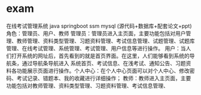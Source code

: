 # exam
在线考试管理系统 java springboot ssm mysql (源代码+数据库+配套论文+ppt) 角色：管理员、用户、教师  管理员：管理员进入主页面，主要功能包括对用户管理、教师管理、资料类型管理、习题资料管理、考试信息管理、试题管理、试题库管理、在线考试管理、系统管理、考试管理、用户信息等进行操作。  用户：当人们打开系统的网址后，首先看到的就是首页界面。在这里，人们能够看到系统的导航条，通过导航条导航进入 系统首页、考试信息、在浅考试、通知公告、习题资料各功能展示页面进行操作。个人中心：在个人中心页面可以对个人中心、修改密码、考试记录、错题本、我的收藏进行详细操作；  教师：教师进入主页面，主要功能包括对教师管理、资料类型管理、习题资料管理、考试信息管理、
